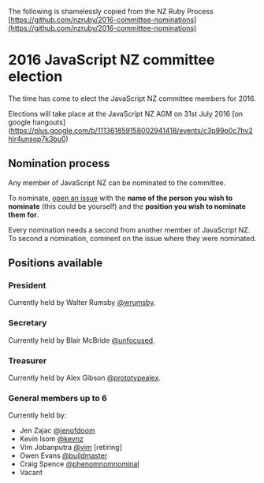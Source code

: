 The following is shamelessly copied from the NZ Ruby Process [https://github.com/nzruby/2016-committee-nominations](https://github.com/nzruby/2016-committee-nominations)

# 2016 JavaScript NZ committee election

The time has come to elect the JavaScript NZ committee members for 2016. 

Elections will take place at the JavaScript NZ AGM on 31st July 2016 [on google hangouts] (https://plus.google.com/b/111361859158002941418/events/c3p99p0c7hv2hlr4unsop7k3bu0)

## Nomination process

Any member of JavaScript NZ can be nominated to the committee.

To nominate, [open an issue](https://github.com/JavaScript-NZ/committee-election/issues/new) with the **name of the person you wish to nominate** (this could be yourself) and the **position you wish to nominate them for**. 

Every nomination needs a second from another member of JavaScript NZ. To second a nomination, comment on the issue where they were nominated. 

### 

## Positions available

### President

Currently held by Walter Rumsby [@wrumsby](https://github.com/wrumsby).

### Secretary

Currently held by Blair McBride [@unfocused](https://github.com/unfocused).

### Treasurer

Currently held by Alex Gibson [@prototypealex](https://github.com/prototypealex).

### General members up to 6

Currently held by:
  - Jen Zajac [@jenofdoom](https://github.com/jenofdoom)
  - Kevin Isom [@kevnz](https://github.com/kevnz)
  - Vim Jobanputra [@vim](https://github.com/vim) [retiring]
  - Owen Evans [@buildmaster](https://github.com/buildmaster)
  - Craig Spence [@phenomnomnominal](https://github.com/phenomnomnominal)
  - Vacant
 
